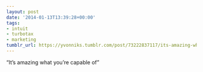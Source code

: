 ```yaml
---
layout: post
date: '2014-01-13T13:39:28+00:00'
tags:
- intuit
- turbotax
- marketing
tumblr_url: https://yvonniks.tumblr.com/post/73222837117/its-amazing-what-youre-capable-of
---
```

“It’s amazing what you’re capable of”
